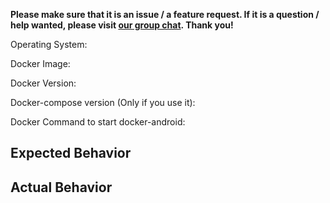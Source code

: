 **Please make sure that it is an issue / a feature request. If it is a question / help wanted, please visit [our group chat](https://gitter.im/budtmo/docker-android). Thank you!**

Operating System: 
<!-- OSX Yosemite, Ubuntu 16.04, Windows 10 etc -->

Docker Image:
<!-- butomo1989/docker-android-x86-7.1.1, butomo1989/docker-android-real-device etc -->

Docker Version:  
<!-- 17.09.0-ce, 17.06.2-ce etc -->

Docker-compose version (Only if you use it):  
<!-- 1.16.1 etc -->

Docker Command to start docker-android:  
<!-- docker run ...  -->
  
## Expected Behavior
<!-- Explaination about expected behaviour goes here -->

## Actual Behavior
<!-- Explaination about actual behaviour goes here -->
